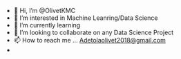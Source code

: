 - 👋 Hi, I’m @OlivetKMC
- 👀 I’m interested in Machine Leanring/Data Science
- 🌱 I’m currently learning 
- 💞️ I’m looking to collaborate on any Data Science Project
- 📫 How to reach me ... Adetolaolivet2018@gmail.com
- 
<!---
OlivetKMC/OlivetKMC is a ✨ special ✨ repository because its `README.md` (this file) appears on your GitHub profile.
You can click the Preview link to take a look at your changes.
--->
